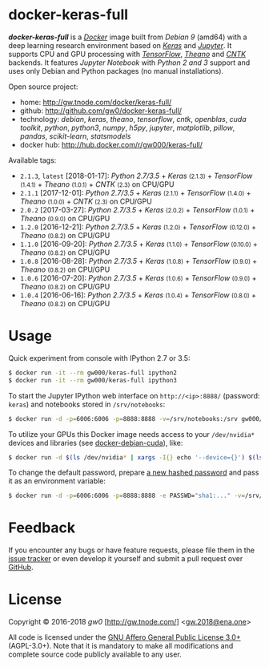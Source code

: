 docker-keras-full
=================

***docker-keras-full*** is a [*Docker*](http://www.docker.com/) image built from *Debian 9* (amd64) with a deep learning research environment based on [*Keras*](http://keras.io/) and [*Jupyter*](http://jupyter.org/). It supports CPU and GPU processing with [*TensorFlow*](http://www.tensorflow.org/), [*Theano*](http://deeplearning.net/software/theano/) and [*CNTK*](https://docs.microsoft.com/en-us/cognitive-toolkit/) backends. It features *Jupyter Notebook* with *Python 2 and 3* support and uses only Debian and Python packages (no manual installations).

Open source project:

- <i class="fa fa-fw fa-home"></i> home: <http://gw.tnode.com/docker/keras-full/>
- <i class="fa fa-fw fa-github-square"></i> github: <http://github.com/gw0/docker-keras-full/>
- <i class="fa fa-fw fa-laptop"></i> technology: *debian*, *keras*, *theano*, *tensorflow*, *cntk*, *openblas*, *cuda toolkit*, *python*, *python3*, *numpy*, *h5py*, *jupyter*, *matplotlib*, *pillow*, *pandas*, *scikit-learn*, *statsmodels*
- <i class="fa fa-fw fa-database"></i> docker hub: <http://hub.docker.com/r/gw000/keras-full/>

Available tags:

- `2.1.3`, `latest` [2018-01-17]: *Python 2.7/3.5* + *Keras* <small>(2.1.3)</small> + *TensorFlow* <small>(1.4.1)</small> + *Theano* <small>(1.0.1)</small> + *CNTK* <small>(2.3)</small> on CPU/GPU
- `2.1.1` [2017-12-01]: *Python 2.7/3.5* + *Keras* <small>(2.1.1)</small> + *TensorFlow* <small>(1.4.0)</small> + *Theano* <small>(1.0.0)</small> + *CNTK* <small>(2.3)</small> on CPU/GPU
- `2.0.2` [2017-03-27]: *Python 2.7/3.5* + *Keras* <small>(2.0.2)</small> + *TensorFlow* <small>(1.0.1)</small> + *Theano* <small>(0.9.0)</small> on CPU/GPU
- `1.2.0` [2016-12-21]: *Python 2.7/3.5* + *Keras* <small>(1.2.0)</small> + *TensorFlow* <small>(0.12.0)</small> + *Theano* <small>(0.8.2)</small> on CPU/GPU
- `1.1.0` [2016-09-20]: *Python 2.7/3.5* + *Keras* <small>(1.1.0)</small> + *TensorFlow* <small>(0.10.0)</small> + *Theano* <small>(0.8.2)</small> on CPU/GPU
- `1.0.8` [2016-08-28]: *Python 2.7/3.5* + *Keras* <small>(1.0.8)</small> + *TensorFlow* <small>(0.9.0)</small> + *Theano* <small>(0.8.2)</small> on CPU/GPU
- `1.0.6` [2016-07-20]: *Python 2.7/3.5* + *Keras* <small>(1.0.6)</small> + *TensorFlow* <small>(0.9.0)</small> + *Theano* <small>(0.8.2)</small> on CPU/GPU
- `1.0.4` [2016-06-16]: *Python 2.7/3.5* + *Keras* <small>(1.0.4)</small> + *TensorFlow* <small>(0.8.0)</small> + *Theano* <small>(0.8.2)</small> on CPU/GPU


Usage
=====

Quick experiment from console with IPython 2.7 or 3.5:

```bash
$ docker run -it --rm gw000/keras-full ipython2
$ docker run -it --rm gw000/keras-full ipython3
```

To start the Jupyter IPython web interface on `http://<ip>:8888/` (password: `keras`) and notebooks stored in `/srv/notebooks`:

```bash
$ docker run -d -p=6006:6006 -p=8888:8888 -v=/srv/notebooks:/srv gw000/keras-full
```

To utilize your GPUs this Docker image needs access to your `/dev/nvidia*` devices and libraries (see [docker-debian-cuda](http://gw.tnode.com/docker/debian-cuda/)), like:

```bash
$ docker run -d $(ls /dev/nvidia* | xargs -I{} echo '--device={}') $(ls /usr/lib/*-linux-gnu/{libcuda,libnvidia}* | xargs -I{} echo '-v {}:{}:ro') -p=6006:6006 -p=8888:8888 -v=/srv/notebooks:/srv gw000/keras-full
```

To change the default password, prepare [a new hashed password](https://jupyter-notebook.readthedocs.io/en/latest/public_server.html#preparing-a-hashed-password) and pass it as an environment variable:

```bash
$ docker run -d -p=6006:6006 -p=8888:8888 -e PASSWD="sha1:..." -v=/srv/notebooks:/srv gw000/keras-full
```


Feedback
========

If you encounter any bugs or have feature requests, please file them in the [issue tracker](http://github.com/gw0/docker-keras-full/issues/) or even develop it yourself and submit a pull request over [GitHub](http://github.com/gw0/docker-keras-full/).


License
=======

Copyright &copy; 2016-2018 *gw0* [<http://gw.tnode.com/>] &lt;<gw.2018@ena.one>&gt;

All code is licensed under the [GNU Affero General Public License 3.0+](LICENSE_AGPL-3.0.txt) (AGPL-3.0+). Note that it is mandatory to make all modifications and complete source code publicly available to any user.

